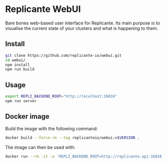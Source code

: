 # Replicante WebUI
Bare bones web-based user interface for Replicante.
Its main purpose is to visualise the current state of your clusters
and what is happening to them.


## Install
```bash
git clone https://github.com/replicante-io/webui.git
cd webui/
npm install
npm run build
```


## Usage
```bash
export REPLI_BACKEND_ROOT="http://localhost:16016"
npm run server
```


## Docker image
Build the image with the following command:
```bash
docker build --force-rm --tag replicanteio/webui:v$VERSION .
```

The image can then be used with:
```bash
docker run --rm -it -e 'REPLI_BACKEND_ROOT=http://replicante.api:16016' replicanteio/webui:v0.2
```
